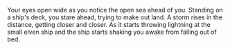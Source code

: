 Your eyes open wide as you notice the open sea ahead of you. Standing on a ship's deck, you stare ahead, trying to make out land. A storm rises in the distance, getting closer and closer. As it starts throwing lightning at the small elven ship and the ship starts shaking you awake from falling out of bed.
